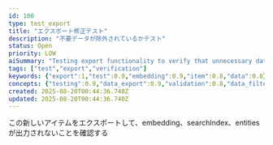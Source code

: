 ```yaml
---
id: 100
type: test_export
title: "エクスポート修正テスト"
description: "不要データが除外されているかテスト"
status: Open
priority: LOW
aiSummary: "Testing export functionality to verify that unnecessary data fields (embedding, searchIndex, entities) are properly excluded from output"
tags: ["test","export","verification"]
keywords: {"export":1,"test":0.9,"embedding":0.9,"item":0.8,"data":0.8}
concepts: {"testing":0.9,"data_export":0.9,"validation":0.8,"data_filtering":0.8,"quality_assurance":0.7}
created: 2025-08-20T00:44:36.740Z
updated: 2025-08-20T00:44:36.740Z
---
```


この新しいアイテムをエクスポートして、embedding、searchIndex、entitiesが出力されないことを確認する
